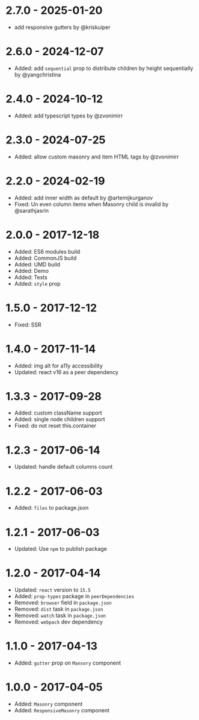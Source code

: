 # 2.7.0 - 2025-01-20

-   add responsive gutters by @kriskuiper

# 2.6.0 - 2024-12-07

-   Added: add `sequential` prop to distribute children by height sequentially by @yangchristina

# 2.4.0 - 2024-10-12

-   Added: add typescript types by @zvonimirr

# 2.3.0 - 2024-07-25

-   Added: allow custom masonry and item HTML tags by @zvonimirr

# 2.2.0 - 2024-02-19

-   Added: add inner width as default by @artemijkurganov
-   Fixed: Un even column items when Masonry child is invalid by @sarathjasrin

# 2.0.0 - 2017-12-18

-   Added: ES6 modules build
-   Added: CommonJS build
-   Added: UMD build
-   Added: Demo
-   Added: Tests
-   Added: `style` prop

# 1.5.0 - 2017-12-12

-   Fixed: SSR

# 1.4.0 - 2017-11-14

-   Added: img alt for a11y accessibility
-   Updated: react v16 as a peer dependency

# 1.3.3 - 2017-09-28

-   Added: custom className support
-   Added: single node children support
-   Fixed: do not reset this.container

# 1.2.3 - 2017-06-14

-   Updated: handle default columns count

# 1.2.2 - 2017-06-03

-   Added: `files` to package.json

# 1.2.1 - 2017-06-03

-   Updated: Use `npm` to publish package

# 1.2.0 - 2017-04-14

-   Updated: `react` version to `15.5`
-   Added: `prop-types` package in `peerDependencies`
-   Removed: `browser` field in `package.json`
-   Removed: `dist` task in `package.json`
-   Removed: `watch` task in `package.json`
-   Removed: `webpack` dev dependency

# 1.1.0 - 2017-04-13

-   Added: `gutter` prop on `Mansory` component

# 1.0.0 - 2017-04-05

-   Added: `Masonry` component
-   Added: `ResponsiveMasonry` component
